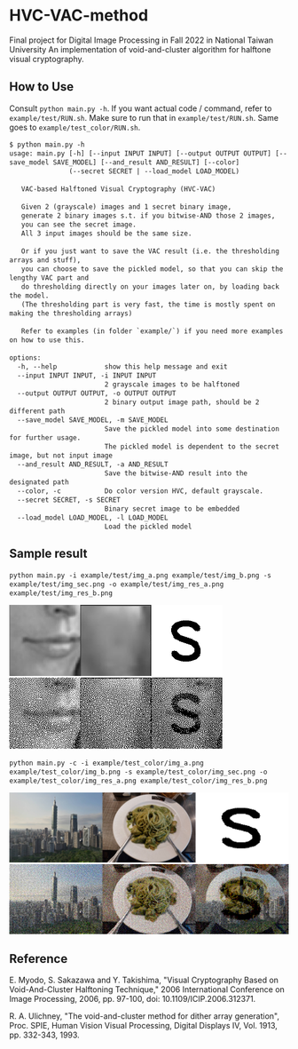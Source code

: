 # HVC-VAC-method

Final project for Digital Image Processing in Fall 2022 in National Taiwan University
An implementation of void-and-cluster algorithm for halftone visual cryptography.

## How to Use
Consult `python main.py -h`.
If you want actual code / command, refer to `example/test/RUN.sh`. Make sure to run that in `example/test/RUN.sh`. Same goes to `example/test_color/RUN.sh`.

```
$ python main.py -h
usage: main.py [-h] [--input INPUT INPUT] [--output OUTPUT OUTPUT] [--save_model SAVE_MODEL] [--and_result AND_RESULT] [--color]
               (--secret SECRET | --load_model LOAD_MODEL)

   VAC-based Halftoned Visual Cryptography (HVC-VAC)

   Given 2 (grayscale) images and 1 secret binary image,
   generate 2 binary images s.t. if you bitwise-AND those 2 images,
   you can see the secret image.
   All 3 input images should be the same size.

   Or if you just want to save the VAC result (i.e. the thresholding arrays and stuff),
   you can choose to save the pickled model, so that you can skip the lengthy VAC part and
   do thresholding directly on your images later on, by loading back the model.
   (The thresholding part is very fast, the time is mostly spent on making the thresholding arrays)

   Refer to examples (in folder `example/`) if you need more examples on how to use this.

options:
  -h, --help            show this help message and exit
  --input INPUT INPUT, -i INPUT INPUT
                        2 grayscale images to be halftoned
  --output OUTPUT OUTPUT, -o OUTPUT OUTPUT
                        2 binary output image path, should be 2 different path
  --save_model SAVE_MODEL, -m SAVE_MODEL
                        Save the pickled model into some destination for further usage.
                        The pickled model is dependent to the secret image, but not input image
  --and_result AND_RESULT, -a AND_RESULT
                        Save the bitwise-AND result into the designated path
  --color, -c           Do color version HVC, default grayscale.
  --secret SECRET, -s SECRET
                        Binary secret image to be embedded
  --load_model LOAD_MODEL, -l LOAD_MODEL
                        Load the pickled model
```

## Sample result
```
python main.py -i example/test/img_a.png example/test/img_b.png -s example/test/img_sec.png -o example/test/img_res_a.png example/test/img_res_b.png
```
![](img/test.png)
![](img/test_res.png)

```
python main.py -c -i example/test_color/img_a.png example/test_color/img_b.png -s example/test_color/img_sec.png -o example/test_color/img_res_a.png example/test_color/img_res_b.png
```
![](img/test_color.png)
![](img/test_color_res.png)



## Reference
E. Myodo, S. Sakazawa and Y. Takishima, "Visual Cryptography Based on Void-And-Cluster Halftoning Technique," 2006 International Conference on Image Processing, 2006, pp. 97-100, doi: 10.1109/ICIP.2006.312371.

R. A. Ulichney, "The void-and-cluster method for dither array
generation", Proc. SPIE, Human Vision Visual Processing, Digital
Displays IV, Vol. 1913, pp. 332-343, 1993.